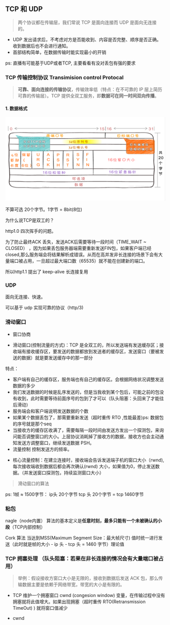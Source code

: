 ## TCP 和 UDP

> 两个协议都在传输层，我们常说 TCP 是面向连接而 UDP 是面向无连接的。

* UDP 发出请求后，不考虑对方是否能收到、内容是否完整、顺序是否正确。收到数据后也不会进行通知。
* 首部结构简单，在数据传输时能实现最小的开销

ps: 直播有可能基于UDP或者TCP, 主要看看有没对丢包有强的要求

### TCP 传输控制协议 Transimision control Protocal
> **可靠、面向连接的传输协议**，传输效率低（特点：在不可靠的 IP 层上简历可靠的传输层）。TCP 提供全双工服务，即**数据可在同一时间双向传播**。

#### 1. 数据格式

![TCP数据格式](./TCP数据格式.png)

不算可选 20个字节。1字节 = 8bit(8位)

为什么说TCP是双工的？

http1.0 四次挥手的问题。

为了防止最终ACK 丢失，发送ACK后需要等待一段时间（TIME_WAIT ~ CLOSED） ，因为如果丢包服务器端需要重新发送FIN包，如果客户端已经closed,那么服务端会将结果解析成错误。从而在高并发非长连接的场景下会有大量端口被占用，一旦超过最大端口数（65535）就不能在创建新的端口。

所以http1.1 提出了 keep-alive 长连接复用

### UDP

面向无连接、快速。

可以基于 udp 实现可靠的协议（http/3)


### 滑动窗口

- 窗口协商

* 滑动窗口(控制流量的方式)：TCP 是全双工的，所以发送端有发送缓存区；接收端有接收缓存区，要发送的数据都放到发送者的缓存区，发送窗口（要被发送的数据）就是要发送缓存中的那一部分

特点：
- 客户端有自己的缓存区，服务端也有自己的缓存区。会根据网络状况调整发送数据的多少
- 我们发送数据的时候是乱序发送的，但是当我收到某个包后，可能之前的包没有收到，此时需要等待前面序号的包到了才可以（队头阻塞：头回来了才能往后滑动）
- 服务端会和客户端说明发送数据的个数
- 如果某个数据丢包了，那需要重新发送（超时重传 RTO ,性能最差)ps: 数据包的序号就是那个seq
- 当接收方的缓存区收满了，需要每隔一段时间由发送方发出一个探测包，来询问能否调整窗口的大小。上层协议消耗掉了接收方的数据，接收方也会主动通知发送方调整窗口，继续发送数据 PSH。
- 流量控制 控制发送方的频率。



* 核心流量控制：在建立连接时，接收端会告诉发送端子机的窗口大小（rwnd),每次接收端收到数据后都会再次确认(rwnd) 大小，如果值为0，停止发送数据。（并发送窗口探测包，持续监测窗口大小）


> 滑动窗口的算法


ps: 1帧 ≈ 1500字节： ip头 20个字节 tcp 头 20个字节 = tcp 1460字节


### 粘包

nagle（node内置） 算法的基本定义是**任意时刻，最多只能有一个未被确认的小段**（TCP内部控制）

Cork 算法 当达到MSS(Maximum Segment Size：最大帧尺寸) 值时统一进行发送（此时就是帧的大小 - ip 头 - tcp 头 = 1460 字节）理论值


### TCP 拥塞处理 （队头阻塞：若果在非长连接的情况会有大量端口被占用）

> 举例：假设接收方窗口大小是无限的，接收到数据后发送 ACK 包，那么传输数据主要是依赖于网络带宽，带宽的大小是有限的。

* TCP 维护一个拥塞窗口 cwnd (congesion window) 变量，在传输过程中没有拥塞就将此值增大。如果出现拥塞（超时重传 RTO(Retransmission TimeOut) ) 就将窗口值减少

* cwnd 